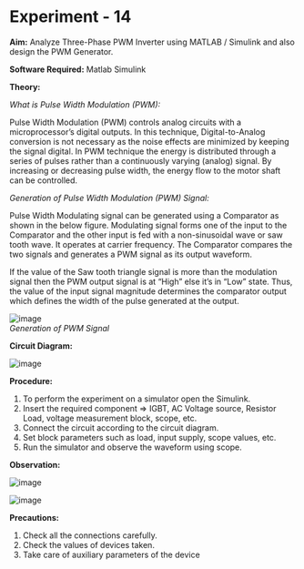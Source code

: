 # Experiment - 14

**Aim:** Analyze Three-Phase PWM Inverter using MATLAB / Simulink and also design the PWM Generator.  

**Software Required:** Matlab Simulink  

**Theory:**   

*What is Pulse Width Modulation (PWM):*   

Pulse Width Modulation (PWM) controls analog circuits with a microprocessor’s digital outputs. In this technique, Digital-to-Analog conversion is not necessary as the noise effects are minimized by keeping the signal digital. In PWM technique the energy is distributed through a series of pulses rather than a continuously varying (analog) signal. By increasing or decreasing pulse width, the energy flow to the motor shaft can be controlled.  

*Generation of Pulse Width Modulation (PWM) Signal:*  

Pulse Width Modulating signal can be generated using a Comparator as shown in the below figure. Modulating signal forms one of the input to the Comparator and the other input is fed with a non-sinusoidal wave or saw tooth wave. It operates at carrier frequency. The Comparator compares the two signals and generates a PWM signal as its output waveform.   

If the value of the Saw tooth triangle signal is more than the modulation signal then the PWM output signal is at “High” else it’s in “Low” state. Thus, the value of the input signal magnitude determines the comparator output which defines the width of the pulse generated at the output.  

![image](https://user-images.githubusercontent.com/43489758/142249280-47ff1382-de4e-4054-8c1b-57a46ea9ddf5.png)  
*Generation of PWM Signal*  


**Circuit Diagram:**
 
 ![image](https://user-images.githubusercontent.com/43489758/142249316-92ddf382-01b4-4e7d-8ad8-83e84bee343f.png)  

**Procedure:**

1.	To perform the experiment on a simulator open the Simulink. 
2.	Insert the required component => IGBT, AC Voltage source, Resistor Load, voltage measurement block, scope, etc. 
3.	Connect the circuit according to the circuit diagram. 
4.	Set block parameters such as load, input supply, scope values, etc.
5.	Run the simulator and observe the waveform using scope.


**Observation:**
 
![image](https://user-images.githubusercontent.com/43489758/142249352-b5213659-48a1-4f22-989e-ab4488cb8164.png)  

![image](https://user-images.githubusercontent.com/43489758/142249369-bf140e4f-c0a2-4fee-9655-fdfc40c43809.png)   

**Precautions:**
  
1) Check all the connections carefully.
2) Check the values of devices taken.
3) Take care of auxiliary parameters of the device
